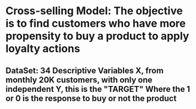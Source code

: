 # Cross-selling Model: The objective is to find customers who have more propensity to buy a product to apply loyalty actions
##  DataSet: 34 Descriptive Variables X, from monthly 20K customers, with only one independent Y, this is the "TARGET" Where the 1 or 0 is the response to buy or not the product



